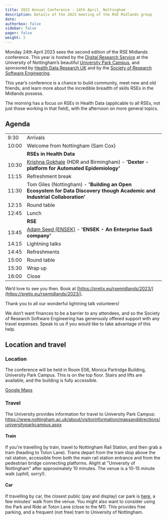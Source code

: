 ```yaml
---
title: 2023 Annual Conference - 24th April, Nottingham
description: Details of the 2023 meeting of the RSE Midlands group
date:
authorbox: false
sidebar: false
pager: false
weight: 3
---
```


Monday 24th April 2023 sees the second edition of the RSE Midlands conference. 
This year is hosted by the [Digital Research Service](https://www.nottingham.ac.uk/dts/researcher/digital-research-service/digital-research-service.aspx)
at the University of Nottingham’s beautiful [University Park Campus](https://www.nottingham.ac.uk/about/campuses/universityparkcampus.aspx), 
and sponsored by [Health Data Research UK](https://www.hdruk.ac.uk/) and by the 
[Society of Research Software Engineering](https://society-rse.org/).

This year’s conference is a chance to build community, meet new and old friends, and learn more about the incredible 
breadth of skills RSEs in the Midlands possess.

The morning has a focus on RSEs in Health Data (applicable to all RSEs, not just those working
in that field), with the afternoon on more general topics. 

## Agenda

|||
|--|--|
| 9:30 | Arrivals |
| 10:00 | Welcome from Nottingham (Sam Cox) |
|   | **RSEs in Health Data** |
| 10:30 | [Krishna Gokhale](https://www.birmingham.ac.uk/staff/profiles/applied-health/gokhale-krishna.aspx) (HDR and Birmingham) - __'Dexter - platform for Automated Epidemiology'__ |
| 11:15 | Refreshment break |
| 11:30 | Tom Giles (Nottingham) - __'Building an Open Ecosystem for Data Discovery though Academic and Industrial Collaboration'__|
| 12:15 | Round table |
| 12:45 | Lunch |
|   | **RSE** |
| 13:45 | [Adam Seed (ENSEK)](https://www.linkedin.com/in/adam-seed-12450618/) - __'ENSEK - An Enterprise SaaS company'__ |
| 14:15 | Lightning talks |
| 14:45 | Refreshments |
| 15:00 | Round table |
| 15:30 | Wrap up |
| 16:00 | Close |

We’d love to see you then. Book at [https://pretix.eu/rsemidlands/2023/](https://pretix.eu/rsemidlands/2023/). 

Thank you to all our wonderful lightning talk volunteers!

We don’t want finances to be a barrier to any attendees, and so the Society of Research Software Engineering has 
generously offered support with any travel expenses. Speak to us if you would like to take advantage of this help.

## Location and travel

### Location
The conference will be held in Room E06, Monica Partridge Building, University Park Campus. 
This is on the top floor. Stairs and lifts are available, and the building is fully accessible.

[Google Maps](https://www.google.co.uk/maps/place/Monica+Partridge+Building/@52.9388984,-1.1983711,19z/data=!4m6!3m5!1s0x4879c3e2d4c8dc83:0xb48fa08fd229d9a8!8m2!3d52.9391044!4d-1.1980617!16s%2Fg%2F11grnvrdxl)


### Travel

The University provides information for travel to University Park Campus: https://www.nottingham.ac.uk/about/visitorinformation/mapsanddirections/universityparkcampus.aspx

#### Train
If you're travelling by train, travel to Nottingham Rail Station, and then grab a tram (heading to Toton Lane). 
Trams depart from the tram stop above the rail station, accessible from both the main rail station entrance and 
from the pedestrian bridge connecting platforms. Alight at "University of Nottingham" after approximately 10 minutes. The venue is a 10-15 minute walk (uphill, sorry!).

#### Car
If travelling by car, the closest public (pay and display) car park is 
[here](https://www.google.co.uk/maps/place/Main+Visitor+Car+Park/@52.940365,-1.1948261,299m/data=!3m1!1e3!4m6!3m5!1s0x4879c208ded048ed:0x19acb9ab0140e036!8m2!3d52.9407657!4d-1.1943649!16s%2Fg%2F11sb7cb_9h), 
a few minutes' walk from the venue. 
You might also want to consider using the Park and Ride at Toton Lane (close to the M1). This provides free parking, and a frequent (not free) tram to University of Nottingham.


<!--more-->